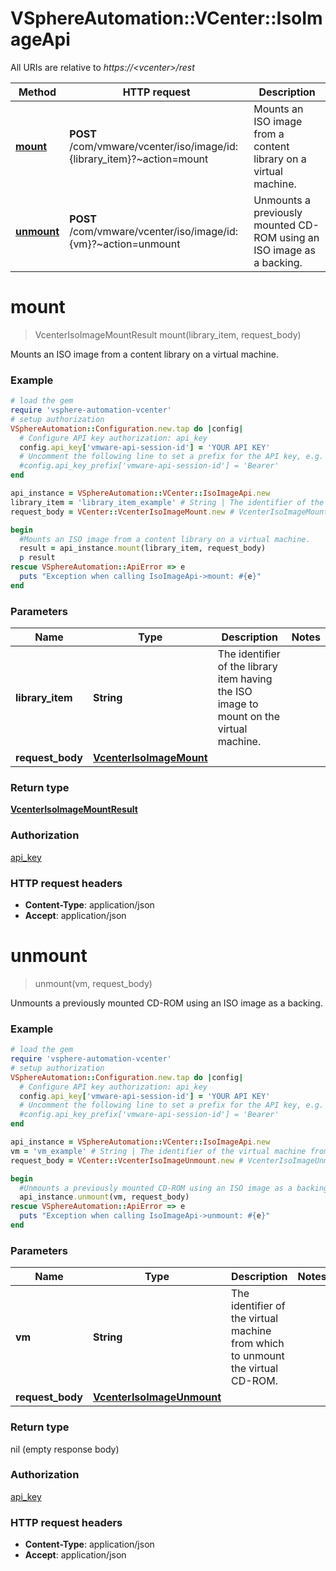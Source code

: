 # VSphereAutomation::VCenter::IsoImageApi

All URIs are relative to *https://&lt;vcenter&gt;/rest*

Method | HTTP request | Description
------------- | ------------- | -------------
[**mount**](IsoImageApi.md#mount) | **POST** /com/vmware/vcenter/iso/image/id:{library_item}?~action&#x3D;mount | Mounts an ISO image from a content library on a virtual machine.
[**unmount**](IsoImageApi.md#unmount) | **POST** /com/vmware/vcenter/iso/image/id:{vm}?~action&#x3D;unmount | Unmounts a previously mounted CD-ROM using an ISO image as a backing.


# **mount**
> VcenterIsoImageMountResult mount(library_item, request_body)

Mounts an ISO image from a content library on a virtual machine.

### Example
```ruby
# load the gem
require 'vsphere-automation-vcenter'
# setup authorization
VSphereAutomation::Configuration.new.tap do |config|
  # Configure API key authorization: api_key
  config.api_key['vmware-api-session-id'] = 'YOUR API KEY'
  # Uncomment the following line to set a prefix for the API key, e.g. 'Bearer' (defaults to nil)
  #config.api_key_prefix['vmware-api-session-id'] = 'Bearer'
end

api_instance = VSphereAutomation::VCenter::IsoImageApi.new
library_item = 'library_item_example' # String | The identifier of the library item having the ISO image to mount on the virtual machine.
request_body = VCenter::VcenterIsoImageMount.new # VcenterIsoImageMount | 

begin
  #Mounts an ISO image from a content library on a virtual machine.
  result = api_instance.mount(library_item, request_body)
  p result
rescue VSphereAutomation::ApiError => e
  puts "Exception when calling IsoImageApi->mount: #{e}"
end
```

### Parameters

Name | Type | Description  | Notes
------------- | ------------- | ------------- | -------------
 **library_item** | **String**| The identifier of the library item having the ISO image to mount on the virtual machine. | 
 **request_body** | [**VcenterIsoImageMount**](VcenterIsoImageMount.md)|  | 

### Return type

[**VcenterIsoImageMountResult**](VcenterIsoImageMountResult.md)

### Authorization

[api_key](../README.md#api_key)

### HTTP request headers

 - **Content-Type**: application/json
 - **Accept**: application/json



# **unmount**
> unmount(vm, request_body)

Unmounts a previously mounted CD-ROM using an ISO image as a backing.

### Example
```ruby
# load the gem
require 'vsphere-automation-vcenter'
# setup authorization
VSphereAutomation::Configuration.new.tap do |config|
  # Configure API key authorization: api_key
  config.api_key['vmware-api-session-id'] = 'YOUR API KEY'
  # Uncomment the following line to set a prefix for the API key, e.g. 'Bearer' (defaults to nil)
  #config.api_key_prefix['vmware-api-session-id'] = 'Bearer'
end

api_instance = VSphereAutomation::VCenter::IsoImageApi.new
vm = 'vm_example' # String | The identifier of the virtual machine from which to unmount the virtual CD-ROM.
request_body = VCenter::VcenterIsoImageUnmount.new # VcenterIsoImageUnmount | 

begin
  #Unmounts a previously mounted CD-ROM using an ISO image as a backing.
  api_instance.unmount(vm, request_body)
rescue VSphereAutomation::ApiError => e
  puts "Exception when calling IsoImageApi->unmount: #{e}"
end
```

### Parameters

Name | Type | Description  | Notes
------------- | ------------- | ------------- | -------------
 **vm** | **String**| The identifier of the virtual machine from which to unmount the virtual CD-ROM. | 
 **request_body** | [**VcenterIsoImageUnmount**](VcenterIsoImageUnmount.md)|  | 

### Return type

nil (empty response body)

### Authorization

[api_key](../README.md#api_key)

### HTTP request headers

 - **Content-Type**: application/json
 - **Accept**: application/json



